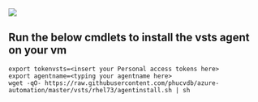 <a href="https://portal.azure.com/#create/Microsoft.Template/uri/https%3A%2F%2Fraw.githubusercontent.com%2Fphucvdb%2Fazure-automation%2Fmaster%2Fvsts%2Frhel73%2Fazuredeploy.json" target="_blank">
    <img src="http://azuredeploy.net/deploybutton.png"/>
</a>

## Run the below cmdlets to install the vsts agent on your vm

```bashshell
export tokenvsts=<insert your Personal access tokens here>
export agentname=<typing your agentname here>
wget -qO- https://raw.githubusercontent.com/phucvdb/azure-automation/master/vsts/rhel73/agentinstall.sh | sh
```
